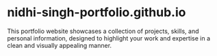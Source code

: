 # nidhi-singh-portfolio.github.io
 This portfolio website showcases a collection of projects, skills, and personal information, designed to highlight your work and expertise in a clean and visually appealing manner.
